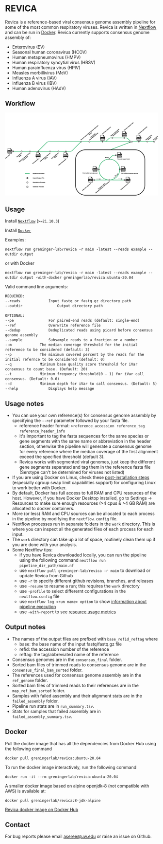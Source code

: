 # REVICA

Revica is a reference-based viral consensus genome assembly pipeline for some of the most common respiratory viruses. Revica is written in [Nextflow](https://www.nextflow.io/) and can be run in [Docker](https://docs.docker.com/get-docker/). Revica currently supports consensus genome assembly of:
- Enterovirus (EV)
- Seasonal human coronavirus (HCOV)
- Human metapneumovirus (HMPV)
- Human respiratory syncytial virus (HRSV)
- Human parainfluenza virus (HPIV)
- Measles morbillivirus (MeV)
- Influenza A virus (IAV)
- Influenza B virus (IBV)
- Human adenovirus (HAdV)

## Workflow
![Workflow](revica_workflow.png)

## Usage
Install [`Nextflow`](https://www.nextflow.io/docs/latest/getstarted.html#installation) (`>=21.10.3`)

Install [`Docker`](https://docs.docker.com/engine/installation/)

Examples:

	nextflow run greninger-lab/revica -r main -latest --reads example --outdir output

or with Docker

	nextflow run greninger-lab/revica -r main -latest --reads example --outdir output -with-docker greningerlab/revica:ubuntu-20.04
	
Valid command line arguments:

	REQUIRED:
	--reads				Input fastq or fastq.gz directory path
	--outdir		        Output directory path

	OPTIONAL:
	--pe				For paired-end reads (default: single-end)
	--ref				Overwrite reference file
	--dedup				Deduplicated reads using picard before consensus genome assembly
	--sample			Subsample reads to a fraction or a number
	--m				The median coverage threshold for the initial reference to be considered (default: 3)
	--p				The minimum covered percent by the reads for the initial refernce to be considered (default: 0)
	--q				Minimum base quality score threshold for iVar consensus to count base. (Default: 20)
	--t				Minimum frequency threshold(0 - 1) for iVar call consensus. (Default: 0.6)
	--d				Minimum depth for iVar to call consensus. (Default: 5)
	--help				Displays help message

## Usage notes
- You can use your own reference(s) for consensus genome assembly by specifying the `--ref` parameter followed by your fasta file. 
	- reference header format: `>reference_accession reference_tag reference_header_info`
	- it's important to tag the fasta sequences for the same species or gene segments with the same name or abbreviation in the header section, otherwise the pipeline
	will generate a consensus genome for every reference where the median coverage of the first alignment exceed the specified threshold (default 3).  
	- Revica works with segmented viral genomes, just keep the different gene segments separated and tag them in the reference fasta file (Serotype can't be determined for viruses not listed)
- If you are using Docker on Linux, check these [post-installation steps](https://docs.docker.com/engine/install/linux-postinstall/) (especially cgroup swap limit capabilities support) for configuring Linux to work better with Docker. 
- By default, Docker has full access to full RAM and CPU resources of the host. However, if you have Docker Desktop installed, go to Settings -> Resources to make sure enough resources (>4 cpus & >4 GB RAM) are allocated to docker containers. 
- More (or less) RAM and CPU sources can be allocated to each process in the pipeline by modifying the `nextflow.config` file.
- Nextflow processes run in separate folders in the `work` directory. This is where you can inspect all the generated files of each process for each input. 
- The `work` directory can take up a lot of space, routinely clean them up if you are done with your analysis. 
- Some Nextflow tips:
	- if you have Revica downloaded locally, you can run the pipeline using the following command
	`nextflow run pipeline_dir_path/main.nf`
	- use `nextflow pull greninger-lab/revica -r main` to download or update Revica from Github
	- use `-r` to specify different github revisions, branches, and releases
	- use `-resume` to resume a run; this requires the `work` directory
	- use `-profile` to select differernt configurations in the `nextflow.config` file
	- use `nextflow log <run name> option` to show [information about pipeline execution](https://www.nextflow.io/docs/latest/tracing.html)
	- use `-with-report` to see [resource usage metrics](https://www.nextflow.io/docs/latest/metrics.html)


## Output notes
- The names of the output files are prefixed with `base_refid_reftag` where
	- base: the base name of the input fastq/fastq.gz file
	- refid: the accession number of the reference
	- reftag: the tag/abbreviated name of the reference
- Consensus genomes are in the `consensus_final` folder.
- Sorted bam files of trimmed reads to consensus genome are in the `consensus_final_bam_sorted` folder.
- The references used for consensus genome assembly are in the `ref_genome` folder.
- Sorted bam files of trimmed reads to their references are in the `map_ref_bam_sorted` folder.
- Samples with failed assembly and their alignment stats are in the `failed_assembly` folder. 
- Pipeline run stats are in `run_summary.tsv`.
- Stats for samples that failed assembly are in `failed_assembly_summary.tsv`.

## Docker
Pull the docker image that has all the dependencies from Docker Hub using the following command

	docker pull greningerlab/revica:ubuntu-20.04

To run the docker image interactively, run the following command

	docker run -it --rm greningerlab/revica:ubuntu-20.04

A smaller docker image based on alpine openjdk-8 (not compatible with AWS) is available at:
	
	docker pull greningerlab/revica:8-jdk-alpine

[Revica docker image on Docker Hub](https://hub.docker.com/repository/docker/greningerlab/revica) 

## Contact
For bug reports please email aseree@uw.edu or raise an issue on Github.
